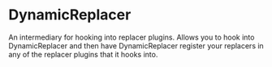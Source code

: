# DynamicReplacer

An intermediary for hooking into replacer plugins. Allows you to hook into DynamicReplacer and then have DynamicReplacer register your replacers in any of the replacer plugins that it hooks into.